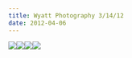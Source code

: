 ```yaml
---
title: Wyatt Photography 3/14/12
date: 2012-04-06
---
```


[![](http://claudiadadamo.files.wordpress.com/2012/04/dsc_0086.jpg?w=300)](http://claudiadadamo.files.wordpress.com/2012/04/dsc_0086.jpg)[![](http://claudiadadamo.files.wordpress.com/2012/04/dsc_0104.jpg?w=300)](http://claudiadadamo.files.wordpress.com/2012/04/dsc_0104.jpg)[![](http://claudiadadamo.files.wordpress.com/2012/04/dsc_0161.jpg?w=300)](http://claudiadadamo.files.wordpress.com/2012/04/dsc_0161.jpg)[![](http://claudiadadamo.files.wordpress.com/2012/04/dsc_0149.jpg?w=300)](http://claudiadadamo.files.wordpress.com/2012/04/dsc_0149.jpg)
